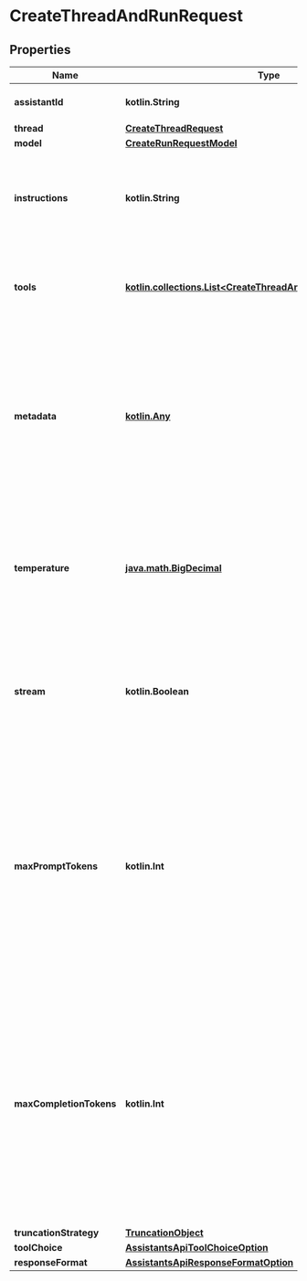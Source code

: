
# CreateThreadAndRunRequest

## Properties
| Name | Type | Description | Notes |
| ------------ | ------------- | ------------- | ------------- |
| **assistantId** | **kotlin.String** | The ID of the [assistant](/docs/api-reference/assistants) to use to execute this run. |  |
| **thread** | [**CreateThreadRequest**](CreateThreadRequest.md) |  |  [optional] |
| **model** | [**CreateRunRequestModel**](CreateRunRequestModel.md) |  |  [optional] |
| **instructions** | **kotlin.String** | Override the default system message of the assistant. This is useful for modifying the behavior on a per-run basis. |  [optional] |
| **tools** | [**kotlin.collections.List&lt;CreateThreadAndRunRequestToolsInner&gt;**](CreateThreadAndRunRequestToolsInner.md) | Override the tools the assistant can use for this run. This is useful for modifying the behavior on a per-run basis. |  [optional] |
| **metadata** | [**kotlin.Any**](.md) | Set of 16 key-value pairs that can be attached to an object. This can be useful for storing additional information about the object in a structured format. Keys can be a maximum of 64 characters long and values can be a maxium of 512 characters long.  |  [optional] |
| **temperature** | [**java.math.BigDecimal**](java.math.BigDecimal.md) | What sampling temperature to use, between 0 and 2. Higher values like 0.8 will make the output more random, while lower values like 0.2 will make it more focused and deterministic.  |  [optional] |
| **stream** | **kotlin.Boolean** | If &#x60;true&#x60;, returns a stream of events that happen during the Run as server-sent events, terminating when the Run enters a terminal state with a &#x60;data: [DONE]&#x60; message.  |  [optional] |
| **maxPromptTokens** | **kotlin.Int** | The maximum number of prompt tokens that may be used over the course of the run. The run will make a best effort to use only the number of prompt tokens specified, across multiple turns of the run. If the run exceeds the number of prompt tokens specified, the run will end with status &#x60;complete&#x60;. See &#x60;incomplete_details&#x60; for more info.  |  [optional] |
| **maxCompletionTokens** | **kotlin.Int** | The maximum number of completion tokens that may be used over the course of the run. The run will make a best effort to use only the number of completion tokens specified, across multiple turns of the run. If the run exceeds the number of completion tokens specified, the run will end with status &#x60;incomplete&#x60;. See &#x60;incomplete_details&#x60; for more info.  |  [optional] |
| **truncationStrategy** | [**TruncationObject**](TruncationObject.md) |  |  [optional] |
| **toolChoice** | [**AssistantsApiToolChoiceOption**](AssistantsApiToolChoiceOption.md) |  |  [optional] |
| **responseFormat** | [**AssistantsApiResponseFormatOption**](AssistantsApiResponseFormatOption.md) |  |  [optional] |



